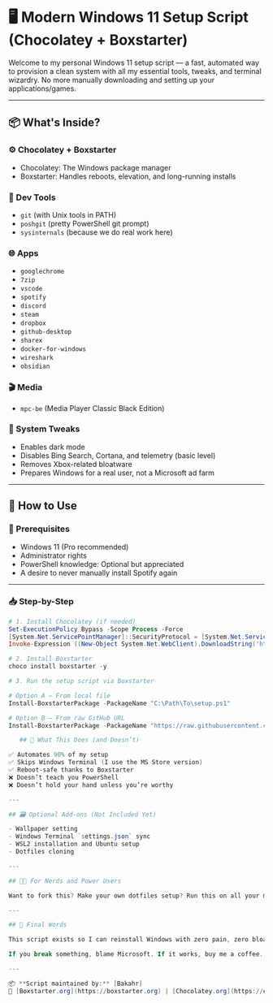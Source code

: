 # 🖥️ Modern Windows 11 Setup Script (Chocolatey + Boxstarter)

Welcome to my personal Windows 11 setup script — a fast, automated way to provision a clean system with all my essential tools, tweaks, and terminal wizardry. No more manually downloading and setting up your applications/games.

---

## 📦 What's Inside?

### ⚙️ Chocolatey + Boxstarter
- Chocolatey: The Windows package manager
- Boxstarter: Handles reboots, elevation, and long-running installs

### 🧰 Dev Tools
- `git` (with Unix tools in PATH)
- `poshgit` (pretty PowerShell git prompt)
- `sysinternals` (because we do real work here)

### 🌐 Apps
- `googlechrome`
- `7zip`
- `vscode`
- `spotify`
- `discord`
- `steam`
- `dropbox`
- `github-desktop`
- `sharex`
- `docker-for-windows`
- `wireshark`
- `obsidian`

### 🎬 Media
- `mpc-be` (Media Player Classic Black Edition)

### 🧠 System Tweaks
- Enables dark mode
- Disables Bing Search, Cortana, and telemetry (basic level)
- Removes Xbox-related bloatware
- Prepares Windows for a real user, not a Microsoft ad farm

---

## 🚀 How to Use

### 🔧 Prerequisites
- Windows 11 (Pro recommended)
- Administrator rights
- PowerShell knowledge: Optional but appreciated
- A desire to never manually install Spotify again

---

### 📥 Step-by-Step

```powershell
# 1. Install Chocolatey (if needed)
Set-ExecutionPolicy Bypass -Scope Process -Force
[System.Net.ServicePointManager]::SecurityProtocol = [System.Net.ServicePointManager]::SecurityProtocol -bor 3072
Invoke-Expression ((New-Object System.Net.WebClient).DownloadString('https://chocolatey.org/install.ps1'))

# 2. Install Boxstarter
choco install boxstarter -y

# 3. Run the setup script via Boxstarter

# Option A – From local file
Install-BoxstarterPackage -PackageName "C:\Path\To\setup.ps1"

# Option B – From raw GitHub URL
Install-BoxstarterPackage -PackageName "https://raw.githubusercontent.com/YOUR_USERNAME/YOUR_REPO/main/setup.ps1"

   ## 🧙 What This Does (and Doesn’t)

✅ Automates 90% of my setup  
✅ Skips Windows Terminal (I use the MS Store version)  
✅ Reboot-safe thanks to Boxstarter  
❌ Doesn’t teach you PowerShell  
❌ Doesn’t hold your hand unless you’re worthy  

---

## 🗃️ Optional Add-ons (Not Included Yet)

- Wallpaper setting  
- Windows Terminal `settings.json` sync  
- WSL2 installation and Ubuntu setup  
- Dotfiles cloning  

---

## 🧑‍💻 For Nerds and Power Users

Want to fork this? Make your own dotfiles setup? Run this on all your machines with a GitHub repo + Boxstarter? Do it.

---

## 🏁 Final Words

This script exists so I can reinstall Windows with zero pain, zero bloat, and max efficiency.

If you break something, blame Microsoft. If it works, buy me a coffee. ☕😎

---

📦 **Script maintained by:** [Bakahr]  
🔗 [Boxstarter.org](https://boxstarter.org) | [Chocolatey.org](https://chocolatey.org)


